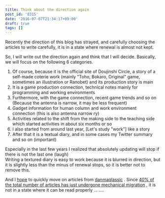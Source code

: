 ```yaml
---
title: Think about the direction again
post_id: '8315'
date: '2016-07-07T21:34:17+09:00'
draft: true
tags: []
---
```


Recently the direction of this blog has strayed, and carefully choosing the articles to write carefully, it is in a state where renewal is almost not kept.

So, I will write out the direction again and think that I will decide. Basically, we will focus on the following 6 categories.

1.  Of course, because it is the official site of Doujinshi Circle, a story of a self-made coterie work (mainly "Toho, Bokaro, Original" game, sometimes an illustration or Ranobet) and its production story is main
2.  It is a game production connection, technical notes mainly for programming and working environments
3.  Furthermore, with the game connection, recent game trends and so on (Because the antenna is narrow, it may be less frequent)
4.  Gadget information for human column and work environment connection (this is also antenna narrow ry)
5.  Activities related to the shift from the making side to the teaching side which started activities in about six months or so
6.  I also started from around last year, \[Let's study "work"\] like a story
7.  After that it is a textual diary, and in some cases my Twitter summary and so on (important)

Especially in the last few years I realized that absolutely updating will stop if there is not the last one (laugh)  
Writing a textured diary is easy to work because it is blurred in direction, but it is slightly less than the minus of renewal stops, so it is better not to remove this.

And I [hope](https://danmaq.com/legacy) to quickly move on articles from [danmaqlassic](https://danmaq.com/legacy) . Since [40% of the total number of articles has just undergone mechanical migration](https://danmaq.com/category/unfiled) , it is not in a state where it can be read properly ... ....
